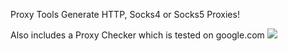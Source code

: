 Proxy Tools
Generate HTTP, Socks4 or Socks5 Proxies!

Also includes a Proxy Checker which is tested on google.com
![](https://i.imgur.com/s1LmoFE.png)
